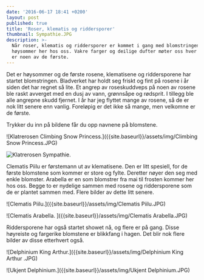 ```yaml
---
date: '2016-06-17 18:41 +0200'
layout: post
published: true
title: 'Roser, klematis og riddersporer'
thumbnail: Sympathie.JPG
description: >-
  Når roser, klematis og riddersporer er kommet i gang med blomstringen er det
  høysommer her hos oss. Vakre farger og deilige dufter møter oss hver dag.  Her
  er noen av de første.
---
```


Det er høysommer og de første rosene, klematisene og riddersporene har startet blomstringen. Bladverket har holdt seg friskt og fint på rosene i år siden det har regnet så lite. Et angrep av roseskuddveps på noen av rosene ble raskt avverget med en dusj av vann, grønnsåpe og rødsprit. I tillegg ble alle angrepne skudd fjernet. I år har jeg flyttet mange av rosene, så de er nok litt senere enn vanlig. Foreløpig er det ikke så mange, men velkomne er de første.

Trykker du inn på bildene får du opp navnene på blomstene.

![Klatrerosen Climbing Snow Princess.]({{site.baseurl}}/assets/img/Climbing Snow Princess.JPG)

![Klatrerosen Sympathie.]({{site.baseurl}}/assets/img/Sympathie.JPG)

<!--more-->

Clematis Piilu er førstemann ut av klematisene. Den er litt spesiell, for de første blomstene som kommer er store og fylte. Deretter nøyer den seg med enkle blomster. Arabella er en som blomstrer fra mai til frosten kommer her hos oss. Begge to er nydelige sammen med rosene og riddersporene som de er plantet sammen med. Flere bilder av dette litt senere.

![Clematis Piilu.]({{site.baseurl}}/assets/img/Clematis Piilu.JPG)

![Clematis Arabella. ]({{site.baseurl}}/assets/img/Clematis Arabella.JPG)

Riddersporene har også startet showet nå, og flere er på gang. Disse høyreiste og fargerike blomstene er blikkfang i hagen. Det blir nok flere bilder av disse etterhvert også. 

![Delphinium King Arthur.]({{site.baseurl}}/assets/img/Delphinium King Arthur .JPG)

![Ukjent Delphinium.]({{site.baseurl}}/assets/img/Ukjent Delphinium.JPG)
